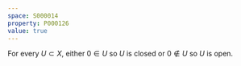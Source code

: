 ```yaml
---
space: S000014
property: P000126
value: true
---
```


For every $U\subset X$, either $0\in U$ so $U$ is closed or $0\not\in U$ so $U$ is open.
